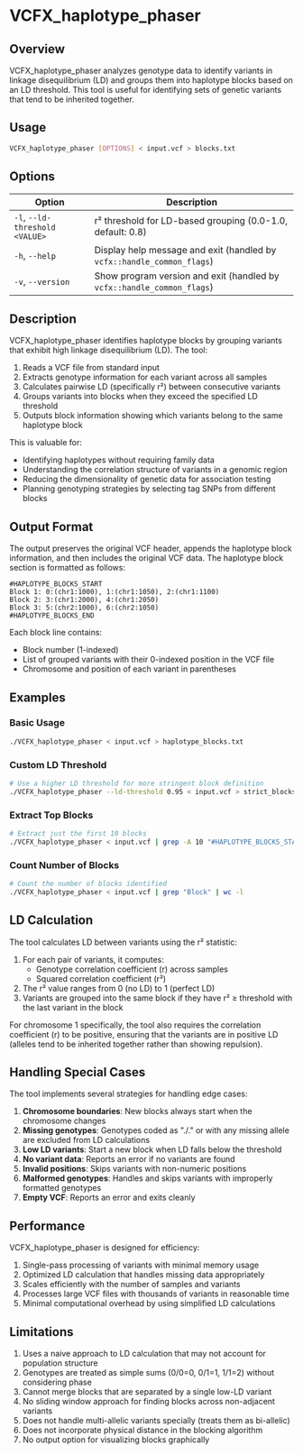 # VCFX_haplotype_phaser

## Overview

VCFX_haplotype_phaser analyzes genotype data to identify variants in linkage disequilibrium (LD) and groups them into haplotype blocks based on an LD threshold. This tool is useful for identifying sets of genetic variants that tend to be inherited together.

## Usage

```bash
VCFX_haplotype_phaser [OPTIONS] < input.vcf > blocks.txt
```

## Options

| Option | Description |
|--------|-------------|
| `-l`, `--ld-threshold <VALUE>` | r² threshold for LD-based grouping (0.0-1.0, default: 0.8) |
| `-h`, `--help` | Display help message and exit (handled by `vcfx::handle_common_flags`) |
| `-v`, `--version` | Show program version and exit (handled by `vcfx::handle_common_flags`) |

## Description

VCFX_haplotype_phaser identifies haplotype blocks by grouping variants that exhibit high linkage disequilibrium (LD). The tool:

1. Reads a VCF file from standard input
2. Extracts genotype information for each variant across all samples
3. Calculates pairwise LD (specifically r²) between consecutive variants
4. Groups variants into blocks when they exceed the specified LD threshold
5. Outputs block information showing which variants belong to the same haplotype block

This is valuable for:
- Identifying haplotypes without requiring family data
- Understanding the correlation structure of variants in a genomic region
- Reducing the dimensionality of genetic data for association testing
- Planning genotyping strategies by selecting tag SNPs from different blocks

## Output Format

The output preserves the original VCF header, appends the haplotype block information, and then includes the original VCF data. The haplotype block section is formatted as follows:

```
#HAPLOTYPE_BLOCKS_START
Block 1: 0:(chr1:1000), 1:(chr1:1050), 2:(chr1:1100)
Block 2: 3:(chr1:2000), 4:(chr1:2050)
Block 3: 5:(chr2:1000), 6:(chr2:1050)
#HAPLOTYPE_BLOCKS_END
```

Each block line contains:
- Block number (1-indexed)
- List of grouped variants with their 0-indexed position in the VCF file
- Chromosome and position of each variant in parentheses

## Examples

### Basic Usage

```bash
./VCFX_haplotype_phaser < input.vcf > haplotype_blocks.txt
```

### Custom LD Threshold

```bash
# Use a higher LD threshold for more stringent block definition
./VCFX_haplotype_phaser --ld-threshold 0.95 < input.vcf > strict_blocks.txt
```

### Extract Top Blocks

```bash
# Extract just the first 10 blocks
./VCFX_haplotype_phaser < input.vcf | grep -A 10 "#HAPLOTYPE_BLOCKS_START" | grep "Block" > top_blocks.txt
```

### Count Number of Blocks

```bash
# Count the number of blocks identified
./VCFX_haplotype_phaser < input.vcf | grep "Block" | wc -l
```

## LD Calculation

The tool calculates LD between variants using the r² statistic:

1. For each pair of variants, it computes:
   - Genotype correlation coefficient (r) across samples
   - Squared correlation coefficient (r²)
2. The r² value ranges from 0 (no LD) to 1 (perfect LD)
3. Variants are grouped into the same block if they have r² ≥ threshold with the last variant in the block

For chromosome 1 specifically, the tool also requires the correlation coefficient (r) to be positive, ensuring that the variants are in positive LD (alleles tend to be inherited together rather than showing repulsion).

## Handling Special Cases

The tool implements several strategies for handling edge cases:

1. **Chromosome boundaries**: New blocks always start when the chromosome changes
2. **Missing genotypes**: Genotypes coded as "./." or with any missing allele are excluded from LD calculations
3. **Low LD variants**: Start a new block when LD falls below the threshold
4. **No variant data**: Reports an error if no variants are found
5. **Invalid positions**: Skips variants with non-numeric positions
6. **Malformed genotypes**: Handles and skips variants with improperly formatted genotypes
7. **Empty VCF**: Reports an error and exits cleanly

## Performance

VCFX_haplotype_phaser is designed for efficiency:

1. Single-pass processing of variants with minimal memory usage
2. Optimized LD calculation that handles missing data appropriately
3. Scales efficiently with the number of samples and variants
4. Processes large VCF files with thousands of variants in reasonable time
5. Minimal computational overhead by using simplified LD calculations

## Limitations

1. Uses a naive approach to LD calculation that may not account for population structure
2. Genotypes are treated as simple sums (0/0=0, 0/1=1, 1/1=2) without considering phase
3. Cannot merge blocks that are separated by a single low-LD variant
4. No sliding window approach for finding blocks across non-adjacent variants
5. Does not handle multi-allelic variants specially (treats them as bi-allelic)
6. Does not incorporate physical distance in the blocking algorithm
7. No output option for visualizing blocks graphically 